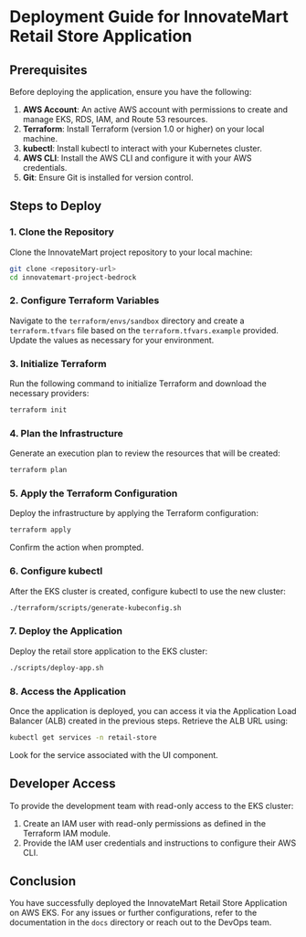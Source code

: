 # Deployment Guide for InnovateMart Retail Store Application

## Prerequisites
Before deploying the application, ensure you have the following:

1. **AWS Account**: An active AWS account with permissions to create and manage EKS, RDS, IAM, and Route 53 resources.
2. **Terraform**: Install Terraform (version 1.0 or higher) on your local machine.
3. **kubectl**: Install kubectl to interact with your Kubernetes cluster.
4. **AWS CLI**: Install the AWS CLI and configure it with your AWS credentials.
5. **Git**: Ensure Git is installed for version control.

## Steps to Deploy

### 1. Clone the Repository
Clone the InnovateMart project repository to your local machine:
```bash
git clone <repository-url>
cd innovatemart-project-bedrock
```

### 2. Configure Terraform Variables
Navigate to the `terraform/envs/sandbox` directory and create a `terraform.tfvars` file based on the `terraform.tfvars.example` provided. Update the values as necessary for your environment.

### 3. Initialize Terraform
Run the following command to initialize Terraform and download the necessary providers:
```bash
terraform init
```

### 4. Plan the Infrastructure
Generate an execution plan to review the resources that will be created:
```bash
terraform plan
```

### 5. Apply the Terraform Configuration
Deploy the infrastructure by applying the Terraform configuration:
```bash
terraform apply
```
Confirm the action when prompted.

### 6. Configure kubectl
After the EKS cluster is created, configure kubectl to use the new cluster:
```bash
./terraform/scripts/generate-kubeconfig.sh
```

### 7. Deploy the Application
Deploy the retail store application to the EKS cluster:
```bash
./scripts/deploy-app.sh
```

### 8. Access the Application
Once the application is deployed, you can access it via the Application Load Balancer (ALB) created in the previous steps. Retrieve the ALB URL using:
```bash
kubectl get services -n retail-store
```
Look for the service associated with the UI component.

## Developer Access
To provide the development team with read-only access to the EKS cluster:

1. Create an IAM user with read-only permissions as defined in the Terraform IAM module.
2. Provide the IAM user credentials and instructions to configure their AWS CLI.

## Conclusion
You have successfully deployed the InnovateMart Retail Store Application on AWS EKS. For any issues or further configurations, refer to the documentation in the `docs` directory or reach out to the DevOps team.